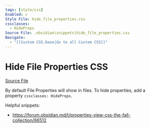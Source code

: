 ```yaml
---
tags: [style/css]
Enabled: ✔️
Style File: hide_file_properties.css
cssclasses:
  - HideProps
Source File: .obsidian\snippets\hide_file_properties.css
Navigate:
  - "[[Custom CSS.base|Go to all Custom CSS]]"
---
```

# Hide File Properties CSS

[Source File](.obsidian\snippets\hide_file_properties.css)

By default File Properties will show in files. To hide properties, add a property `cssclasses: HideProps`.

Helpful snippets:

- https://forum.obsidian.md/t/properties-view-css-the-fall-collection/66512
